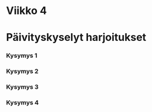 # Viikko 4
# Päivityskyselyt harjoitukset

### Kysymys 1


### Kysymys 2


### Kysymys 3


### Kysymys 4

